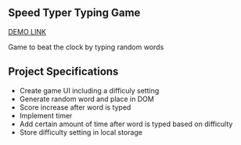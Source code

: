 ## Speed Typer Typing Game

[DEMO LINK](https://mishtal-andrii.github.io/typing-game/)

Game to beat the clock by typing random words

## Project Specifications

- Create game UI including a difficuly setting
- Generate random word and place in DOM
- Score increase after word is typed
- Implement timer
- Add certain amount of time after word is typed based on difficulty
- Store difficulty setting in local storage

